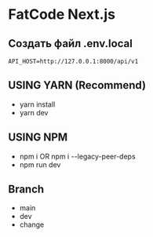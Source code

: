 # FatCode Next.js

## Создать файл .env.local

    API_HOST=http://127.0.0.1:8000/api/v1

## USING YARN (Recommend)

- yarn install
- yarn dev

## USING NPM

- npm i OR npm i --legacy-peer-deps
- npm run dev

## Branch

- main
- dev
- change
